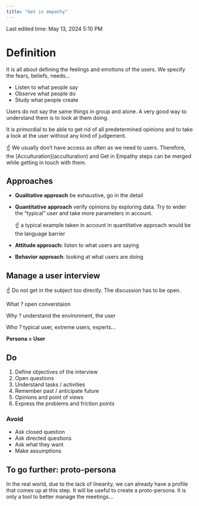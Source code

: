 ```yaml
---
title: "Get in empathy"
---
```

Last edited time: May 13, 2024 5:10 PM

# Definition

It is all about defining the feelings and emotions of the users. We specify the fears, beliefs, needs…

- Listen to what people say
- Observe what people do
- Study what people create

Users do not say the same things in group and alone. A very good way to understand them is to look at them doing.

It is primordial to be able to get rid of all predetermined opinions and to take a look at the user without any kind of judgement.

<aside>
☝ We usually don’t have access as often as we need to users. Therefore, the [Acculturation](acculturation) and Get in Empathy steps can be merged while getting in touch with them.

</aside>

## Approaches

- **Qualitative approach** be exhaustive, go in the detail
- **Quantitative approach** verify opinions by exploring data. Try to wider the “typical” user and take more parameters in account.
    
    <aside>
    ☝ a typical example taken in account in quantitative approach would be the language barrier
    
    </aside>
    

- **Attitude approach:** listen to what users are saying
- **Behavior approach**: looking at what users are doing

## Manage a user interview

<aside>
☝ Do not get in the subject too directly. The discussion has to be open.

</aside>

What ? open converstaion

Why ? understand the environment, the user

Who ? typical user, extreme users, experts…

**Persona = User**

## Do

1. Define objectives of the interview
2. Open questions
3. Understand tasks / activities
4. Remember past / anticipate future
5. Opinions and point of views
6. Express the problems and friction points

### Avoid

- Ask closed question
- Ask directed questions
- Ask what they want
- Make assumptions

## To go further: proto-persona

In the real world, due to the lack of linearity, we can already have a profile that comes up at this step. It will be useful to create a proto-persona. It is only a tool to better manage the meetings…
